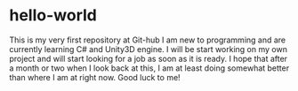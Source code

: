# hello-world
This is my very first repository at Git-hub
I am new to programming and are currently learning C# and Unity3D engine. I will be start working on my own project and will start looking for a job as soon as it is ready. I hope that after a month or two when I look back at this, I am at least doing somewhat better than where I am at right now. Good luck to me!
